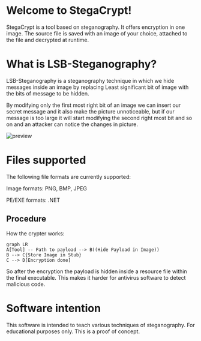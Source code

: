 # Welcome to StegaCrypt!

StegaCrypt is a tool based on steganography. It offers encryption in one image. The source file is saved with an image of your choice, attached to the file and decrypted at runtime.

# What is LSB-Steganography?
LSB-Steganography is a steganography technique in which we hide messages inside an image by replacing Least significant bit of image with the bits of message to be hidden.  

By modifying only the first most right bit of an image we can insert our secret message and it also make the picture unnoticeable, but if our message is too large it will start modifying the second right most bit and so on and an attacker can notice the changes in picture.


![preview](https://i.imgur.com/fhqAS6H.png)

# Files supported

The following file formats are currently supported:

Image formats:
PNG, BMP, JPEG

PE/EXE formats:
.NET


## Procedure

How the crypter works:

```mermaid
graph LR
A[Tool] -- Path to payload --> B((Hide Payload in Image))
B --> C{Store Image in Stub}
C --> D[Encryption done]
```

So after the encryption the payload is hidden inside a resource file within the final executable. This makes it harder for antivirus software to detect malicious code.

# Software intention
This software is intended to teach various techniques of steganography. For educational purposes only. This is a proof of concept.
